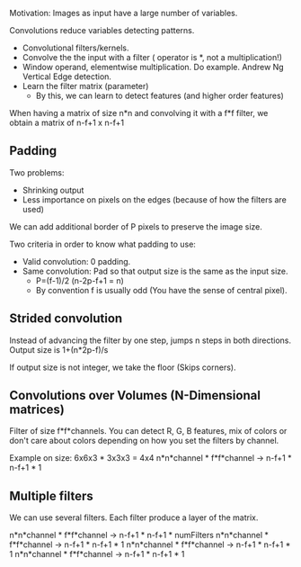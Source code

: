 Motivation:
Images as input have a large number of variables.

Convolutions reduce variables detecting patterns.
- Convolutional filters/kernels.
- Convolve the the input with a filter ( operator is \*, not a multiplication!)
- Window operand, elementwise multiplication. Do example. Andrew Ng Vertical 
    Edge detection.
- Learn the filter matrix (parameter)   
    + By this, we can learn to detect features (and higher order features)

When having a matrix of size n\*n and convolving it with a f\*f filter, we 
obtain a matrix of n-f+1 x n-f+1

Padding
-------

Two problems:

- Shrinking output
- Less importance on pixels on the edges (because of how the filters are used)

We can add additional border of P pixels to preserve the image size.

Two criteria in order to know what padding to use:

- Valid convolution: 0 padding.
- Same convolution: Pad so that output size is the same as the input size.
    + P=(f-1)/2 (n-2p-f+1 = n)
    + By convention f is usually odd (You have the sense of central pixel).


Strided convolution
-------------------

Instead of advancing the filter by one step, jumps n steps in both directions.
Output size is 1+(n\*2p-f)/s

If output size is not integer, we take the floor (Skips corners).


Convolutions over Volumes (N-Dimensional matrices)
--------------------------------------------------

Filter of size f\*f\*channels. You can detect R, G, B features, mix of colors or
don't care about colors depending on how you set the filters by channel.

Example on size:
6x6x3 * 3x3x3 = 4x4
n\*n\*channel  *  f\*f\*channel -> n-f+1 * n-f+1 * 1

Multiple filters
----------------

We can use several filters. Each filter produce a layer of the matrix. 

n\*n\*channel  *  f\*f\*channel -> n-f+1 * n-f+1 * numFilters
n\*n\*channel  *  f\*f\*channel -> n-f+1 * n-f+1 * 1
n\*n\*channel  *  f\*f\*channel -> n-f+1 * n-f+1 * 1
n\*n\*channel  *  f\*f\*channel -> n-f+1 * n-f+1 * 1
